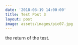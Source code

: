 ```yaml
---
date: '2018-03-19 14:00:00'
title: Test Post 3
layout: post
image: assets/images/pic07.jpg
---
```


the return of the test.
